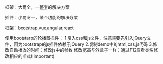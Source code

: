框架：大而全，一整套的解决方案

插件：小而专一，某个功能的解决方案  

框架：bootstrap,vue,angular,react

使用bootstarp的轮播图插件：
1.引入css和js文件，注意需要先引入jQuery文件，因为bootstrap的js插件依赖于jQuery
2.复制demo中的html,css,js代码
3.修改自动播放的时间：修改js中的参数
修改宽高与外盒子一样：通过F12查看类名修改相应的样式(!important)